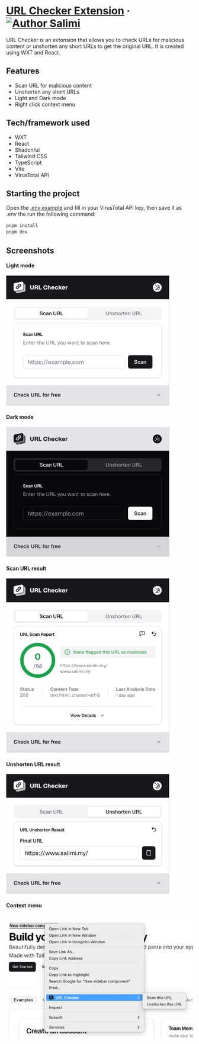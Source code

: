# [URL Checker Extension](https://github.com/salimi-my/url-checker) &middot; [![Author Salimi](https://img.shields.io/badge/Author-Salimi-%3C%3E)](https://www.salimi.my)

URL Checker is an extension that allows you to check URLs for malicious content or unshorten any short URLs to get the original URL. It is created using WXT and React.

## Features

- Scan URL for malicious content
- Unshorten any short URLs
- Light and Dark mode
- Right click context menu

## Tech/framework used

- WXT
- React
- Shadcn/ui
- Tailwind CSS
- TypeScript
- Vite
- VirusTotal API

## Starting the project

Open the [.env.example](/.env.example) and fill in your VirusTotal API key, then save it as .env the run the following command:

```bash
pnpm install
pnpm dev
```

## Screenshots

#### Light mode

![Light mode](/screenshots/screenshot-1.png)

#### Dark mode

![Dark mode](/screenshots/screenshot-2.png)

#### Scan URL result

![Scan URL result](/screenshots/screenshot-3.png)

#### Unshorten URL result

![Unshorten URL result](/screenshots/screenshot-4.png)

#### Context menu

![Context menu](/screenshots/screenshot-5.png)
